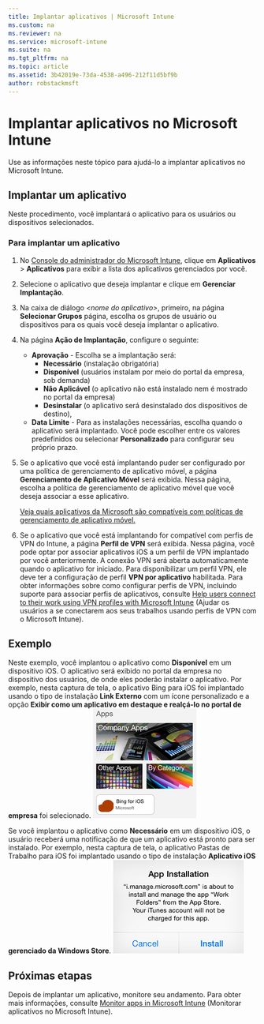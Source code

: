 ```yaml
---
title: Implantar aplicativos | Microsoft Intune
ms.custom: na
ms.reviewer: na
ms.service: microsoft-intune
ms.suite: na
ms.tgt_pltfrm: na
ms.topic: article
ms.assetid: 3b42019e-73da-4538-a496-212f11d5bf9b
author: robstackmsft
---
```

# Implantar aplicativos no Microsoft Intune

Use as informações neste tópico para ajudá-lo a implantar aplicativos no Microsoft Intune.


## Implantar um aplicativo
Neste procedimento, você implantará o aplicativo para os usuários ou dispositivos selecionados.

### Para implantar um aplicativo

1. No [Console do administrador do Microsoft Intune](https://manage.microsoft.com), clique em **Aplicativos** &gt; **Aplicativos** para exibir a lista dos aplicativos gerenciados por você.

2.  Selecione o aplicativo que deseja implantar e clique em **Gerenciar Implantação**.

3.  Na caixa de diálogo *&lt;nome do aplicativo&gt;*, primeiro, na página **Selecionar Grupos** página, escolha os grupos de usuário ou dispositivos para os quais você deseja implantar o aplicativo.

4.  Na página **Ação de Implantação**, configure o seguinte:

    - **Aprovação** - Escolha se a implantação será:
        - **Necessário** (instalação obrigatória)
        - **Disponível** (usuários instalam por meio do portal da empresa, sob demanda)
        - **Não Aplicável** (o aplicativo não está instalado nem é mostrado no portal da empresa)
        - **Desinstalar** (o aplicativo será desinstalado dos dispositivos de destino),
    - **Data Limite** - Para as instalações necessárias, escolha quando o aplicativo será implantado. Você pode escolher entre os valores predefinidos ou selecionar **Personalizado** para configurar seu próprio prazo.

5. Se o aplicativo que você está implantando puder ser configurado por uma política de gerenciamento de aplicativo móvel, a página **Gerenciamento de Aplicativo Móvel** será exibida. Nessa página, escolha a política de gerenciamento de aplicativo móvel que você deseja associar a esse aplicativo.

    [Veja quais aplicativos da Microsoft são compatíveis com políticas de gerenciamento de aplicativo móvel.](https://www.microsoft.com/en-us/server-cloud/products/microsoft-intune/partners.aspx)

6. Se o aplicativo que você está implantando for compatível com perfis de VPN do Intune, a página **Perfil de VPN** será exibida. Nessa página, você pode optar por associar aplicativos iOS a um perfil de VPN implantado por você anteriormente. A conexão VPN será aberta automaticamente quando o aplicativo for iniciado. Para disponibilizar um perfil VPN, ele deve ter a configuração de perfil **VPN por aplicativo** habilitada.
 Para obter informações sobre como configurar perfis de VPN, incluindo suporte para associar perfis de aplicativos, consulte [Help users connect to their work using VPN profiles with Microsoft Intune](vpn-connections-in-microsoft-intune.md) (Ajudar os usuários a se conectarem aos seus trabalhos usando perfis de VPN com o Microsoft Intune).

## Exemplo

Neste exemplo, você implantou o aplicativo como **Disponível** em um dispositivo iOS.
O aplicativo será exibido no portal da empresa no dispositivo dos usuários, de onde eles poderão instalar o aplicativo. Por exemplo, nesta captura de tela, o aplicativo Bing para iOS foi implantado usando o tipo de instalação **Link Externo** com um ícone personalizado e a opção **Exibir como um aplicativo em destaque e realçá-lo no portal de empresa** foi selecionado.
    ![Aplicativo disponível no iOS](./media/available-install-on-iOS.png)

Se você implantou o aplicativo como **Necessário** em um dispositivo iOS, o usuário receberá uma notificação de que um aplicativo está pronto para ser instalado. Por exemplo, nesta captura de tela, o aplicativo Pastas de Trabalho para iOS foi implantado usando o tipo de instalação **Aplicativo iOS gerenciado da Windows Store**.
    ![Aplicativo necessário no iOS](./media/iOS-Required-install.PNG)

## Próximas etapas

Depois de implantar um aplicativo, monitore seu andamento. Para obter mais informações, consulte [Monitor apps in Microsoft Intune](monitor-apps-in-microsoft-intune.md) (Monitorar aplicativos no Microsoft Intune).


<!--HONumber=May16_HO2-->



